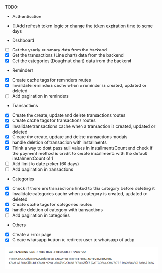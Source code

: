 TODO:

- Authentication

* [] Add refresh token logic or change the token expiration time to some days

- Dashboard

* [ ] Get the yearly summary data from the backend
* [x] Get the transactions (Line chart) data from the backend
* [x] Get the categories (Doughnut chart) data from the backend

- Reminders

* [x] Create cache tags for reminders routes
* [x] Invalidate reminders cache when a reminder is created, updated or deleted
* [ ] Add pagination in reminders

- Transactions

* [x] Create the create, update and delete transactions routes
* [x] Create cache tags for transactions routes
* [x] Invalidate transactions cache when a transaction is created, updated or deleted
* [x] Create the create, update and delete transactions modals
* [x] handle deletion of transaction with installments
* [x] Think a way to dont pass null values in installmentsCount and check if the payment method is credit to create installments with the default instalmentCount of 1
* [ ] Add limit to date picker (60 days)
* [ ] Add pagination in transactions

- Categories

* [x] Check if there are transactions linked to this category before deleting it
* [x] Invalidate categories cache when a category is created, updated or deleted
* [x] Create cache tags for categories routes
* [x] handle deletion of category with transactions
* [ ] Add pagination in categories

- Others

* [x] Create a error page
* [x] Create whatsapp button to redirect user to whatsapp of adap

![alt text](image.png)
